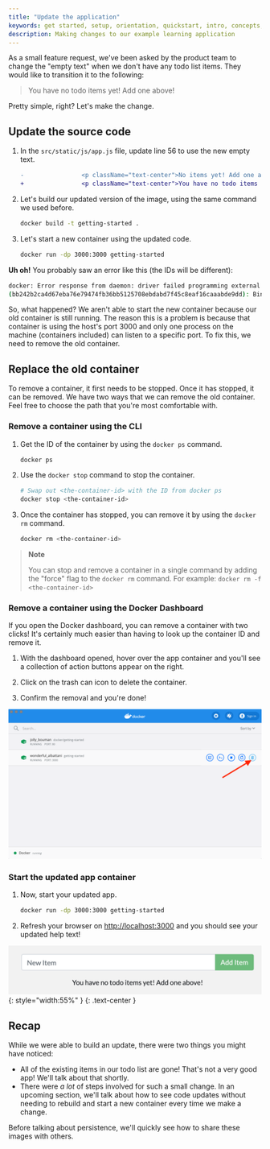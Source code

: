 ```yaml
---
title: "Update the application"
keywords: get started, setup, orientation, quickstart, intro, concepts, containers, docker desktop
description: Making changes to our example learning application
---
```



As a small feature request, we've been asked by the product team to
change the "empty text" when we don't have any todo list items. They
would like to transition it to the following:

> You have no todo items yet! Add one above!

Pretty simple, right? Let's make the change.

## Update the source code

1. In the `src/static/js/app.js` file, update line 56 to use the new empty text.

    ```diff
    -                <p className="text-center">No items yet! Add one above!</p>
    +                <p className="text-center">You have no todo items yet! Add one above!</p>
    ```

2. Let's build our updated version of the image, using the same command we used before.

    ```bash
    docker build -t getting-started .
    ```

3. Let's start a new container using the updated code.

    ```bash
    docker run -dp 3000:3000 getting-started
    ```

**Uh oh!** You probably saw an error like this (the IDs will be different):

```bash
docker: Error response from daemon: driver failed programming external connectivity on endpoint laughing_burnell 
(bb242b2ca4d67eba76e79474fb36bb5125708ebdabd7f45c8eaf16caaabde9dd): Bind for 0.0.0.0:3000 failed: port is already allocated.
```

So, what happened? We aren't able to start the new container because our old container is still
running. The reason this is a problem is because that container is using the host's port 3000 and
only one process on the machine (containers included) can listen to a specific port. To fix this, 
we need to remove the old container.

## Replace the old container

To remove a container, it first needs to be stopped. Once it has stopped, it can be removed. We have two
ways that we can remove the old container. Feel free to choose the path that you're most comfortable with.

### Remove a container using the CLI

1. Get the ID of the container by using the `docker ps` command.

    ```bash
    docker ps
    ```

2. Use the `docker stop` command to stop the container.

    ```bash
    # Swap out <the-container-id> with the ID from docker ps
    docker stop <the-container-id>
    ```

3. Once the container has stopped, you can remove it by using the `docker rm` command.

    ```bash
    docker rm <the-container-id>
    ```

>**Note**
>
>You can stop and remove a container in a single command by adding the "force" flag
>to the `docker rm` command. For example: `docker rm -f <the-container-id>`
>

### Remove a container using the Docker Dashboard

If you open the Docker dashboard, you can remove a container with two clicks! It's certainly
much easier than having to look up the container ID and remove it.

1. With the dashboard opened, hover over the app container and you'll see a collection of action
    buttons appear on the right.

2. Click on the trash can icon to delete the container. 

3. Confirm the removal and you're done!

![Docker Dashboard - removing a container](images/dashboard-removing-container.png)

### Start the updated app container

1. Now, start your updated app.

    ```bash
    docker run -dp 3000:3000 getting-started
    ```

2. Refresh your browser on [http://localhost:3000](http://localhost:3000) and you should see your updated help text!

![Updated application with updated empty text](images/todo-list-updated-empty-text.png){: style="width:55%" }
{: .text-center }

## Recap

While we were able to build an update, there were two things you might have noticed:

- All of the existing items in our todo list are gone! That's not a very good app! We'll talk about that
shortly.
- There were _a lot_ of steps involved for such a small change. In an upcoming section, we'll talk about 
how to see code updates without needing to rebuild and start a new container every time we make a change.

Before talking about persistence, we'll quickly see how to share these images with others.
